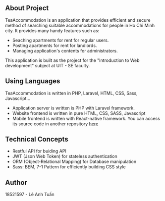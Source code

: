 ## About Project
TeaAccommodation is an application that provides efficient and secure method of searching suitable accommodations for people in Ho Chi Minh city. It provides many handy features such as:

- Seaching apartments for rent for regular users.
- Posting apartments for rent for landlords.
- Managing application's contents for administrators.


This application is built as the project for the "Introduction to Web development" subject at UIT - SE faculty.

## Using Languages
TeaAccommodation is written in PHP, Laravel, HTML, CSS, Sass, Javascript...

- Application server is written is PHP with Laravel framework.
- Website frontend is written in pure HTML, CSS, SASS, Javascript
- Mobile frontend is written with React-native framework. You can access its source code in another repository <a href="https://github.com/Tuanle207/TeaAccommodationAndroid">here</a>

## Technical Concepts

- Restful API for buiding API
- JWT (Json Web Token) for stateless authentication
- ORM (Object-Relational Mapping) for Database manipulation
- Sass: BEM, 7-1 Pattern for efficiently building CSS style

## Author
18521597 - Lê Anh Tuấn